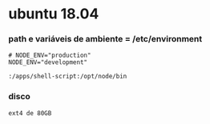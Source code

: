 # ubuntu 18.04

### path e variáveis de ambiente = /etc/environment

```
# NODE_ENV="production"
NODE_ENV="development"
```

```
:/apps/shell-script:/opt/node/bin
```

### disco

```
ext4 de 80GB
```
